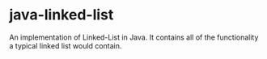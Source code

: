 # java-linked-list
An implementation of Linked-List in Java.
It contains all of the functionality a typical linked list would contain.
